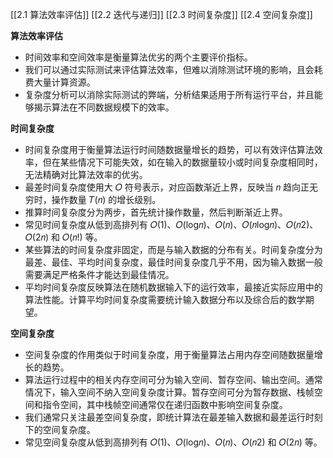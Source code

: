 [[2.1 算法效率评估]]
[[2.2 迭代与递归]]
[[2.3 时间复杂度]]
[[2.4 空间复杂度]]

**算法效率评估**
- 时间效率和空间效率是衡量算法优劣的两个主要评价指标。
- 我们可以通过实际测试来评估算法效率，但难以消除测试环境的影响，且会耗费大量计算资源。
- 复杂度分析可以消除实际测试的弊端，分析结果适用于所有运行平台，并且能够揭示算法在不同数据规模下的效率。

**时间复杂度**
- 时间复杂度用于衡量算法运行时间随数据量增长的趋势，可以有效评估算法效率，但在某些情况下可能失效，如在输入的数据量较小或时间复杂度相同时，无法精确对比算法效率的优劣。
- 最差时间复杂度使用大 𝑂 符号表示，对应函数渐近上界，反映当 𝑛 趋向正无穷时，操作数量 𝑇(𝑛) 的增长级别。
- 推算时间复杂度分为两步，首先统计操作数量，然后判断渐近上界。
- 常见时间复杂度从低到高排列有 𝑂(1)、𝑂(log⁡𝑛)、𝑂(𝑛)、𝑂(𝑛log⁡𝑛)、𝑂(𝑛2)、𝑂(2𝑛) 和 𝑂(𝑛!) 等。
- 某些算法的时间复杂度非固定，而是与输入数据的分布有关。时间复杂度分为最差、最佳、平均时间复杂度，最佳时间复杂度几乎不用，因为输入数据一般需要满足严格条件才能达到最佳情况。
- 平均时间复杂度反映算法在随机数据输入下的运行效率，最接近实际应用中的算法性能。计算平均时间复杂度需要统计输入数据分布以及综合后的数学期望。

**空间复杂度**
- 空间复杂度的作用类似于时间复杂度，用于衡量算法占用内存空间随数据量增长的趋势。
- 算法运行过程中的相关内存空间可分为输入空间、暂存空间、输出空间。通常情况下，输入空间不纳入空间复杂度计算。暂存空间可分为暂存数据、栈帧空间和指令空间，其中栈帧空间通常仅在递归函数中影响空间复杂度。
- 我们通常只关注最差空间复杂度，即统计算法在最差输入数据和最差运行时刻下的空间复杂度。
- 常见空间复杂度从低到高排列有 𝑂(1)、𝑂(log⁡𝑛)、𝑂(𝑛)、𝑂(𝑛2) 和 𝑂(2𝑛) 等。